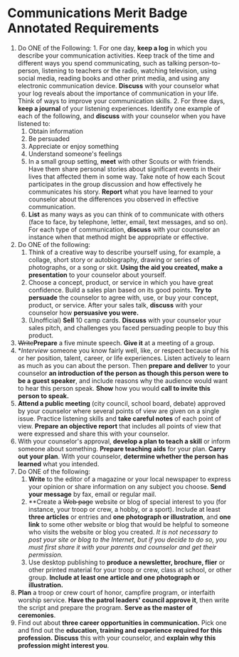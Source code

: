 # Communications Merit Badge Annotated Requirements

  1. Do ONE of the Following:
    1. For one day, **keep a log** in which you describe your communication activities. Keep track of the time and different ways you spend communicating, such as talking person-to-person, listening to teachers or the radio, watching television, using social media, reading books and other print media, and using any electronic communication device. **Discuss** with your counselor what your log reveals about the importance of communication in your life. Think of ways to improve your communication skills.
     2. For three days, **keep a journal** of your listening experiences. Identify one example of each of the following, and **discuss** with your counselor when you have listened to:
        1. Obtain information
        2. Be persuaded
        3. Appreciate or enjoy something
        4. Understand someone's feelings
     3. In a small group setting, **meet** with other Scouts or with friends. Have them share personal stories about significant events in their lives that affected them in some way. Take note of how each Scout participates in the group discussion and how effectively he communicates his story. **Report** what you have learned to your counselor about the differences you observed in effective communication.
     4. **List** as many ways as you can think of to communicate with others (face to face, by telephone, letter, email, text messages, and so on). For each type of communication, **discuss** with your counselor an instance when that method might be appropriate or effective.
  2. Do ONE of the following:
     1. Think of a creative way to describe yourself using, for example, a collage, short story or autobiography, drawing or series of photographs, or a song or skit. **Using the aid you created, make a presentation** to your counselor about yourself.
     2. Choose a concept, product, or service in which you have great confidence. Build a sales plan based on its good points. **Try to persuade** the counselor to agree with, use, or buy your concept, product, or service. After your sales talk, **discuss** with your counselor how **persuasive you were.**
     3. (Unofficial) **Sell** 10 camp cards. **Discuss** with your counselor your sales pitch, and challenges you faced persuading people to buy this product.
  3. <strike>Write</strike>**Prepare** a five minute speech. **Give it** at a meeting of a group.
  4. **Interview* someone you know fairly well, like, or respect because of his or her position, talent, career, or life experiences. Listen actively to learn as much as you can about the person. Then **prepare and deliver** to your counselor **an introduction of the person as though this person were to be a guest speaker**, and include reasons why the audience would want to hear this person speak. **Show** how you would **call to invite this person to speak.**
  5. **Attend a public meeting** (city council, school board, debate) approved by your counselor where several points of view are given on a single issue. Practice listening skills and **take careful notes** of each point of view. **Prepare an objective report** that includes all points of view that were expressed and share this with your counselor.
  6. With your counselor's approval, **develop a plan to teach a skill** or inform someone about something. **Prepare teaching aids** for your plan. **Carry out your plan**. With your counselor, **determine whether the person has learned** what you intended.
  7. Do ONE of the following:
     1. **Write** to the editor of a magazine or your local newspaper to express your opinion or share information on any subject you choose. **Send your message** by fax, email or regular mail.
     2. **Create a <strike>Web page</strike> website or blog of special interest to you (for instance, your troop or crew, a hobby, or a sport). Include at least **three articles** or entries and **one photograph or illustration**, and **one link** to some other website or blog that would be helpful to someone who visits the website or blog you created. *It is not necessary to post your site or blog to the Internet, but if you decide to do so, you must first share it with your parents and counselor and get their permission.*
     3. Use desktop publishing to **produce a newsletter, brochure, flier** or other printed material for your troop or crew, class at school, or other group. **Include at least one article and one photograph or illustration.**
  8. **Plan** a troop or crew court of honor, campfire program, or interfaith worship service. **Have the patrol leaders' council approve it**, then write the script and prepare the program. **Serve as the master of ceremonies**.
  9. Find out about **three career opportunities in communication.** Pick one and find out the **education, training and experience required for this profession.** **Discuss** this with your counselor, and **explain why this profession might interest you**.

